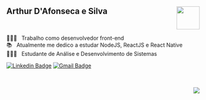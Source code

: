 ## Arthur D'Afonseca e Silva <img align="right" src="https://media.giphy.com/media/XGseiyUSKScO7q21kS/giphy.gif" width="60" height="auto" />
  
  </br>

👨🏻‍💻  &nbsp; Trabalho como desenvolvedor front-end </br>
📚 &nbsp; Atualmente me dedico a estudar NodeJS, ReactJS e React Native </br>
👨🏻‍🎓 &nbsp; Estudante de Análise e Desenvolvimento de Sistemas </br>

[![Linkedin Badge](https://img.shields.io/badge/-LinkedIn-blue?style=flat-square&logo=Linkedin&logoColor=white&link=https://www.linkedin.com/in/ronnyacacio/)](https://www.linkedin.com/in/arthur-d-afonseca-885757183/)
[![Gmail Badge](https://img.shields.io/badge/-Gmail-c14438?style=flat-square&logo=Gmail&logoColor=white&link=mailto:arthur.dafonseca89@gmail.com)](mailto:arthur.dafonseca89@gmail.com)

</br>
</br>

<img align="right" src="https://image.freepik.com/vetores-gratis/ilustracao-do-conceito-de-codificacao_114360-1155.jpg" />
